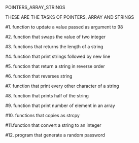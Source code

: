 POINTERS_ARRAY_STRINGS

THESE ARE THE TASKS OF POINTERS, ARRAY AND STRINGS

#1. function to update a value passed as argument to 98

#2. function that swaps the value of two integer

#3. functions that returns the length of a string

#4. function that print strings followed by new line

#5. function that return a string in reverse order

#6. function that reverses string

#7. function that print every other character of a string

#8. function that prints half of the string

#9. function that print number of element in an array

#10. functions that copies as strcpy

#11.function that convert a string to an integer

#12. program that generate a random password
